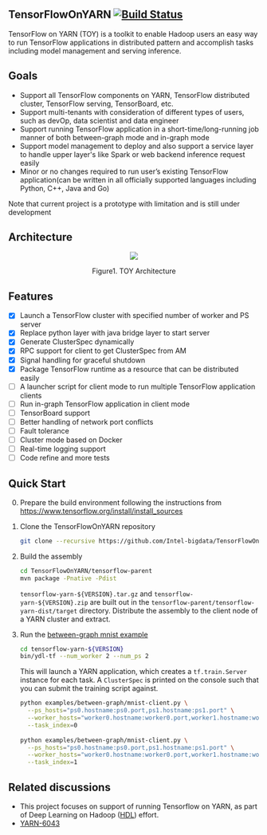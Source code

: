 ## TensorFlowOnYARN [![Build Status](https://travis-ci.org/Intel-bigdata/TensorFlowOnYARN.svg?branch=master)](https://travis-ci.org/Intel-bigdata/TensorFlowOnYARN)

TensorFlow on YARN (TOY) is a toolkit to enable Hadoop users an easy way to run TensorFlow applications in distributed pattern and accomplish tasks including model management and serving inference.

## Goals

 - Support all TensorFlow components on YARN, TensorFlow distributed
   cluster, TensorFlow serving, TensorBoard, etc.
 - Support multi-tenants with consideration of different types of users,
   such as devOp, data scientist and data engineer
 - Support running TensorFlow application in a short-time/long-running
   job manner of both between-graph mode and in-graph mode
 - Support model management to deploy and also support a service layer to handle upper layer's like Spark or web backend inference request easily
 - Minor or no changes required to run user’s existing TensorFlow
   application(can be written in all officially supported languages
   including Python, C++, Java and Go)

Note that current project is a prototype with limitation and is still under development

## Architecture
<p align="center">
<img src=https://cloud.githubusercontent.com/assets/1171680/24279553/7fe214b0-1085-11e7-902e-a331ad61ba23.PNG>
</p>
<p align="center">
Figure1. TOY Architecture
</p>

## Features
- [x] Launch a TensorFlow cluster with specified number of worker and PS server
- [x] Replace python layer with java bridge layer to start server
- [x] Generate ClusterSpec dynamically
- [x] RPC support for client to get ClusterSpec from AM
- [x] Signal handling for graceful shutdown
- [x] Package TensorFlow runtime as a resource that can be distributed easily
- [ ] A launcher script for client mode to run multiple TensorFlow application clients
- [ ] Run in-graph TensorFlow application in client mode
- [ ] TensorBoard support
- [ ] Better handling of network port conflicts
- [ ] Fault tolerance
- [ ] Cluster mode based on Docker
- [ ] Real-time logging support
- [ ] Code refine and more tests

## Quick Start 

0. Prepare the build environment following the instructions from https://www.tensorflow.org/install/install_sources

1. Clone the TensorFlowOnYARN repository
   
   ```bash
   git clone --recursive https://github.com/Intel-bigdata/TensorFlowOnYARN
   ```

2. Build the assembly

   ```bash
   cd TensorFlowOnYARN/tensorflow-parent
   mvn package -Pnative -Pdist
   ```
   
   `tensorflow-yarn-${VERSION}.tar.gz` and `tensorflow-yarn-${VERSION}.zip` are built out 
   in the `tensorflow-parent/tensorflow-yarn-dist/target` directory. Distribute the assembly
   to the client node of a YARN cluster and extract.
   
3. Run the [between-graph mnist example](examples/between-graph/mnist-client.py)

   ```bash
   cd tensorflow-yarn-${VERSION}
   bin/ydl-tf --num_worker 2 --num_ps 2
   ```
   
   This will launch a YARN application, which creates a `tf.train.Server` instance for each task.
    A `ClusterSpec` is printed on the console such that you can submit the training script against.
   
   ```bash
   python examples/between-graph/mnist-client.py \
     --ps_hosts="ps0.hostname:ps0.port,ps1.hostname:ps1.port" \
     --worker_hosts="worker0.hostname:worker0.port,worker1.hostname:worker1.port" \
     --task_index=0
  
   python examples/between-graph/mnist-client.py \
     --ps_hosts="ps0.hostname:ps0.port,ps1.hostname:ps1.port" \
     --worker_hosts="worker0.hostname:worker0.port,worker1.hostname:worker1.port" \
     --task_index=1
   ```

## Related discussions

* This project focuses on support of running Tensorflow on YARN, as part of Deep Learning on Hadoop ([HDL](https://github.com/Intel-bigdata/HDL)) effort. 
* [YARN-6043](https://issues.apache.org/jira/browse/YARN-6043)

